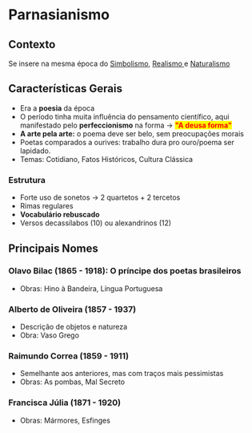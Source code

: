 # Parnasianismo

## Contexto

Se insere na mesma época do [Simbolismo](simbolismo.md), [Realismo ](realismo.md)e [Naturalismo](naturalismo.md)

## Características Gerais

* Era a **poesia** da época&#x20;
* O período tinha muita influência do pensamento científico, aqui manifestado pelo **perfeccionismo** na forma -> <mark style="color:red;">**"A deusa forma"**</mark>
* **A arte pela arte:** o poema deve ser belo, sem preocupações morais
* Poetas comparados a ourives: trabalho dura pro ouro/poema ser lapidado.
* Temas: Cotidiano, Fatos Históricos, Cultura Clássica

### Estrutura

* Forte uso de sonetos -> 2 quartetos + 2 tercetos
* Rimas regulares
* **Vocabulário rebuscado**
* Versos decassílabos (10) ou alexandrinos (12)

## Principais Nomes

### Olavo Bilac (1865 - 1918): O príncipe dos poetas brasileiros

* Obras: Hino à Bandeira, Língua Portuguesa

### Alberto de Oliveira (1857 - 1937)

* Descrição de objetos e natureza
* Obra: Vaso Grego

### Raimundo Correa (1859 - 1911)

* Semelhante aos anteriores, mas com traços mais pessimistas
* Obras: As pombas, Mal Secreto

### Francisca Júlia (1871 - 1920)

* Obras: Mármores, Esfinges
